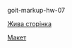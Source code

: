 <p>goit-markup-hw-07</p>
<p><a href="https://aspirantmpm.github.io/goit-markup-hw-06/" alt="Жива сторінка">Жива сторінка</a></p>
<p><a href="https://www.figma.com/file/HHsH5ZBMIR1C1XOFInEQct/Web-Studio-(Version-2.1)-(Copy)?node-id=1%3A4613" alt="Макет">Макет</a></p>

